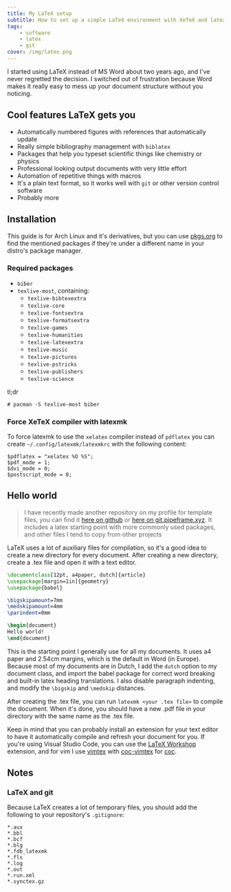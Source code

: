```yaml
---
title: My LaTeX setup
subtitle: How to set up a simple LaTeX environment with XeTeX and latexmk
tags:
    - software
    - latex
    - git
cover: /img/latex.png
---
```


I started using LaTeX instead of MS Word about two years ago, and I've never
regretted the decision. I switched out of frustration because Word makes it
really easy to mess up your document structure without you noticing.

## Cool features LaTeX gets you

- Automatically numbered figures with references that automatically update
- Really simple bibliography management with `biblatex`
- Packages that help you typeset scientific things like chemistry or physics
- Professional looking output documents with very little effort
- Automation of repetitive things with macros
- It's a plain text format, so it works well with `git` or other version
	control software
- Probably more

## Installation

This guide is for Arch Linux and it's derivatives, but you can use
[pkgs.org](https://pkgs.org) to find the mentioned packages if they're under a
different name in your distro's package manager.

### Required packages

- `biber`
- `texlive-most`, containing:
	- `texlive-bibtexextra`
	- `texlive-core `
	- `texlive-fontsextra `
	- `texlive-formatsextra`
	- `texlive-games`
	- `texlive-humanities`
	- `texlive-latexextra`
	- `texlive-music`
	- `texlive-pictures`
	- `texlive-pstricks`
	- `texlive-publishers`
	- `texlive-science`

tl;dr

```
# pacman -S texlive-most biber
```

### Force XeTeX compiler with latexmk

To force latexmk to use the `xelatex` compiler instead of `pdflatex` you can
create `~/.config/latexmk/latexmkrc` with the following content:

```
$pdflatex = "xelatex %O %S";
$pdf_mode = 1;
$dvi_mode = 0;
$postscript_mode = 0;
```


## Hello world

> I have recently made another repository on my profile for template files, you
> can find it [here on github](https://github.com/lonkaars/templates) or [here
> on git.pipeframe.xyz](https://git.pipeframe.xyz/lonkaars/templates). It
> includes a latex starting point with more commonly used packages, and other
> files I tend to copy from other projects

LaTeX uses a lot of auxiliary files for compilation, so it's a good idea to
create a new directory for every document. After creating a new directory,
create a .tex file and open it with a text editor.

```tex
\documentclass[12pt, a4paper, dutch]{article}
\usepackage[margin=1in]{geometry}
\usepackage{babel}

\bigskipamount=7mm
\medskipamount=4mm
\parindent=0mm

\begin{document}
Hello world!
\end{document}
```

This is the starting point I generally use for all my documents. It uses a4
paper and 2.54cm margins, which is the default in Word (in Europe). Because
most of my documents are in Dutch, I add the `dutch` option to my document
class, and import the babel package for correct word breaking and built-in
latex heading translations. I also disable paragraph indenting, and modify the
`\bigskip` and `\medskip` distances.

After creating the .tex file, you can run `latexmk <your .tex file>` to compile
the document. When it's done, you should have a new .pdf file in your directory
with the same name as the .tex file.

Keep in mind that you can probably install an extension for your text editor to
have it automatically compile and refresh your document for you. If you're
using Visual Studio Code, you can use the [LaTeX
Workshop](https://marketplace.visualstudio.com/items?itemName=James-Yu.latex-workshop)
extension, and for vim I use [vimtex](https://github.com/lervag/vimtex) with
[coc-vimtex](https://github.com/neoclide/coc-vimtex) for
[coc](https://github.com/neoclide/coc.nvim).

## Notes

### LaTeX and git

Because LaTeX creates a lot of temporary files, you should add the following to
your repository's `.gitignore`:

```gitignore
*.aux
*.bbl
*.bcf
*.blg
*.fdb_latexmk
*.fls
*.log
*.out
*.run.xml
*.synctex.gz
```

